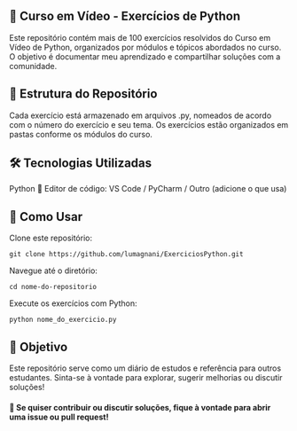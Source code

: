 ## 📌 Curso em Vídeo - Exercícios de Python
Este repositório contém mais de 100 exercícios resolvidos do Curso em Vídeo de Python, organizados por módulos e tópicos abordados no curso. O objetivo é documentar meu aprendizado e compartilhar soluções com a comunidade.

## 📁 Estrutura do Repositório
Cada exercício está armazenado em arquivos .py, nomeados de acordo com o número do exercício e seu tema.
Os exercícios estão organizados em pastas conforme os módulos do curso.

## 🛠 Tecnologias Utilizadas
Python 🐍
Editor de código: VS Code / PyCharm / Outro (adicione o que usa)

## 🚀 Como Usar
Clone este repositório:
```
git clone https://github.com/lumagnani/ExerciciosPython.git
```
Navegue até o diretório:
```
cd nome-do-repositorio
```
Execute os exercícios com Python:
```
python nome_do_exercicio.py
```
## 🎯 Objetivo
Este repositório serve como um diário de estudos e referência para outros estudantes. Sinta-se à vontade para explorar, sugerir melhorias ou discutir soluções!

#### 📌 Se quiser contribuir ou discutir soluções, fique à vontade para abrir uma issue ou pull request!

